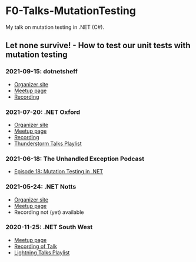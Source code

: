 # F0-Talks-MutationTesting
My talk on mutation testing in .NET (C#).

## Let none survive! - How to test our unit tests with mutation testing

### 2021-09-15: dotnetsheff
- [Organizer site](https://dotnetsheff.co.uk/)
- [Meetup page](https://www.meetup.com/dotnetsheff/events/279824630/)
- [Recording](https://www.youtube.com/watch?v=ZdZJKp12hPI)

### 2021-07-20: .NET Oxford
- [Organizer site](https://www.dotnetoxford.com/)
- [Meetup page](https://www.meetup.com/dotnetoxford/events/278687647/)
- [Recording](https://www.youtube.com/watch?v=bQ6ThS_uglY&list=PL4qgjzgv2UYQAnlfqtLJIZqR4zLTAMvuY&index=3)
- [Thunderstorm Talks Playlist](https://www.youtube.com/playlist?list=PL4qgjzgv2UYQAnlfqtLJIZqR4zLTAMvuY)

### 2021-06-18: The Unhandled Exception Podcast
- [Episode 18: Mutation Testing in .NET](https://unhandledexceptionpodcast.com/posts/0018-mutationtesting/)

### 2021-05-24: .NET Notts
- [Organizer site](https://dotnetnotts.co.uk/)
- [Meetup page](https://www.meetup.com/dotnetnotts/events/277818668/)
- Recording not (yet) available

### 2020-11-25: .NET South West
- [Meetup page](https://www.meetup.com/dotnetsouthwest/events/273278637/)
- [Recording of Talk](https://www.youtube.com/watch?v=zbOnygEeFLU)
- [Lightning Talks Playlist](https://www.youtube.com/playlist?list=PL-qmyXuxfTUFpWZdna_0_2ItFfGtlSAQ_)
